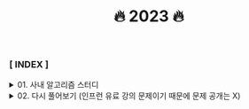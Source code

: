 <div align="center">

<h1>🔥 2023 🔥 </h1>

</div>

<br>

### **[ INDEX ]**

<details>
<summary>01. 사내 알고리즘 스터디</summary>

1. [개인정보 수집 유효기간](사내_알고리즘_스터디/개인정보_수집_유효기간/code.md)
2. [두 큐 합 같게 만들기](사내_알고리즘_스터디/두_큐_합_같게_만들기/code.md)
3. [성격 유형 검사하기](사내_알고리즘_스터디/성격_유형_검사하기/code.md)
4. [이모티콘 할인행사](사내_알고리즘_스터디/이모티콘_할인행사/code.md)
5. [택배 배달과 수거하기](사내_알고리즘_스터디/택배_배달과_수거하기/code.md)
6. [주차 요금 계산](사내_알고리즘_스터디/주차_요금_계산/code.md)
7. [행렬 테두리 회전하기](사내_알고리즘_스터디/행렬_테두리_회전하기/code.md)

</details>
<details>
<summary>02. 다시 풀어보기 (인프런 유료 강의 문제이기 때문에 문제 공개는 X) </summary>

**String(문자열)**
1. [문자 찾기](다시_풀어보기/section_01/문자_찾기/Main.java)
2. [대소문자 변환](다시_풀어보기/section_01/대소문자_변환/Main.java)
3. [문장 속 단어](다시_풀어보기/section_01/문장_속_단어/Main.java)
4. [단어 뒤집기](다시_풀어보기/section_01/단어_뒤집기/Main.java)
5. [특정 문자 뒤집기](다시_풀어보기/section_01/특정_문자_뒤집기/Main.java)
6. [중복 문자 제거](다시_풀어보기/section_01/중복_문자_제거/Main.java)
7. [회문 문자열](다시_풀어보기/section_01/회문_문자열/Main.java)
8. [유효한 팰린드롬](다시_풀어보기/section_01/유효한_팰린드롬/Main.java)
9. [숫자만 추출](다시_풀어보기/section_01/숫자만_추출/Main.java)
</details>